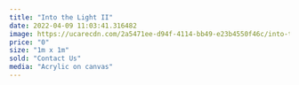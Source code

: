 ```yaml
---
title: "Into the Light II"
date: 2022-04-09 11:03:41.316482
image: https://ucarecdn.com/2a5471ee-d94f-4114-bb49-e23b4550f46c/into-the-light-ii.jpg
price: "0"
size: "1m x 1m"
sold: "Contact Us"
media: "Acrylic on canvas"
---
```



